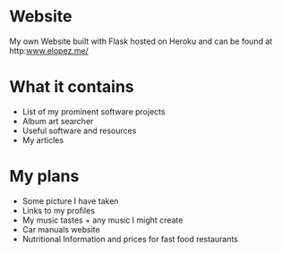 # Website
My own Website built with Flask hosted on Heroku and can be found at http:www.elopez.me/
# What it contains
* List of my prominent software projects
* Album art searcher
* Useful software and resources
* My articles
# My plans
* Some picture I have taken
* Links to my profiles
* My music tastes + any music I might create
* Car manuals website
* Nutritional Information and prices for fast food restaurants
